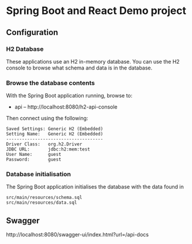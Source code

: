 
# Spring Boot and React Demo project

## Configuration

### H2 Database

These applications use an H2 in-memory database. You can use
the H2 console to browse what schema and data is in the database.

### Browse the database contents

With the Spring Boot application running, browse to:

* api – http://localhost:8080/h2-api-console

Then connect using the following:

```
Saved Settings: Generic H2 (Embedded)
Setting Name:   Generic H2 (Embedded)
-------------------------------------
Driver Class:   org.h2.Driver
JDBC URL:       jdbc:h2:mem:test
User Name:      guest
Password:       guest
```

### Database initialisation

The Spring Boot application initialises the database with the data found in

```
src/main/resources/schema.sql
src/main/resources/data.sql
```

## Swagger

http://localhost:8080/swagger-ui/index.html?url=/api-docs
